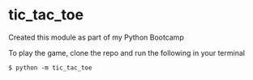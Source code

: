 # tic_tac_toe

Created this module as part of my Python Bootcamp

To play the game, clone the repo and run the following in your terminal

```
$ python -m tic_tac_toe
```